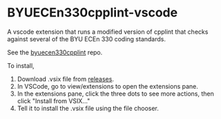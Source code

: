 # BYUECEn330cpplint-vscode

A vscode extension that runs a modified version of cpplint that checks against several of the BYU ECEn 330 coding standards.

See the [byuecen330cpplint](https://github.com/sbg97/byuecen330cpplint) repo.

To install,
1. Download .vsix file from [releases](https://github.com/sbg97/byuecen330cpplint-vscode/releases).
2. In VSCode, go to view/extensions to open the extensions pane.
3. In the extensions pane, click the three dots to see more actions, then click "Install from VSIX..."
4. Tell it to install the .vsix file using the file chooser.